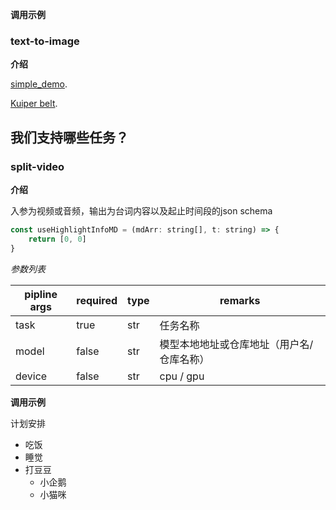 **调用示例**

### text-to-image

**介绍**

[simple_demo](simple-demo).

[Kuiper belt](https://en.wikipedia.org/wiki/Kuiper_belt).

## 我们支持哪些任务？

### split-video

**介绍**

入参为视频或音频，输出为台词内容以及起止时间段的json schema

```js
const useHighlightInfoMD = (mdArr: string[], t: string) => {
    return [0, 0]
}
```

*参数列表*

| pipline args | required | type | remarks               |
|--------------|----------|------|-----------------------|
| task         | true     | str  | 任务名称                  |
| model        | false    | str  | 模型本地地址或仓库地址（用户名/仓库名称） |
| device       | false    | str  | cpu / gpu             |

**调用示例**

计划安排

+ 吃饭
+ 睡觉
+ 打豆豆
    - 小企鹅
    - 小猫咪
